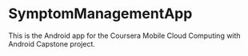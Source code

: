 SymptomManagementApp
====================

This is the Android app for the Coursera Mobile Cloud Computing with Android Capstone project.


